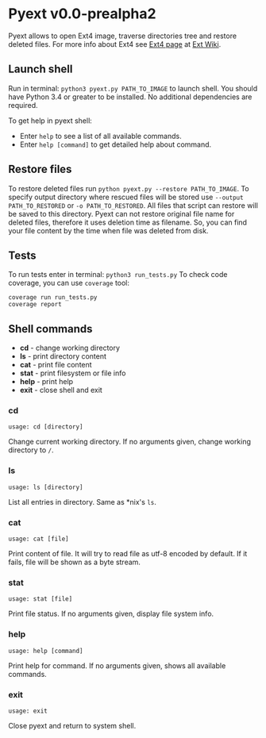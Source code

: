 # Pyext v0.0-prealpha2

Pyext allows to open Ext4 image, traverse directories tree and restore deleted files.
For more info about Ext4 see [Ext4 page](https://ext4.wiki.kernel.org/index.php)
at [Ext Wiki](https://ext4.wiki.kernel.org/index.php/Main_Page).

## Launch shell
Run in terminal: `python3 pyext.py PATH_TO_IMAGE` to launch shell.
You should have Python 3.4 or greater to be installed.
No additional dependencies are required.

To get help in pyext shell:
* Enter `help` to see a list of all available commands.
* Enter `help [command]` to get detailed help about command.

## Restore files

To restore deleted files run `python pyext.py --restore PATH_TO_IMAGE`.
To specify output directory where rescued files will be stored use
`--output PATH_TO_RESTORED` or `-o PATH_TO_RESTORED`.
All files that script can restore will be saved to this directory. Pyext can not restore original file name for deleted files, therefore it uses deletion time as filename. So, you can find your file content by the time when file was deleted from disk.

## Tests
To run tests enter in terminal: `python3 run_tests.py`
To check code coverage, you can use `coverage` tool:
```
coverage run run_tests.py
coverage report
```

## Shell commands
* __cd__ - change working directory
* __ls__ - print directory content
* __cat__ - print file content
* __stat__ - print filesystem or file info
* __help__ - print help
* __exit__ - close shell and exit

### cd
```
usage: cd [directory]
```
Change current working directory. If no arguments given,
change working directory to `/`.

### ls
```
usage: ls [directory]
```
List all entries in directory. Same as \*nix's `ls`.

### cat
```
usage: cat [file]
```
Print content of file. It will try to read file as utf-8 encoded by default. If it fails, file will be shown as a  byte stream.

### stat
```
usage: stat [file]
```
Print file status. If no arguments given, display file system info.

### help
```
usage: help [command]
```
Print help for command. If no arguments given, shows all
available commands.

### exit
```
usage: exit
```
Close pyext and return to system shell.
